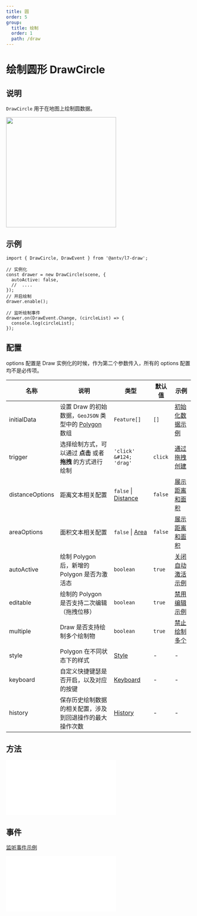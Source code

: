 ```yaml
---
title: 圆
order: 5
group:
  title: 绘制
  order: 1
  path: /draw
---
```


# 绘制圆形 DrawCircle

## 说明

`DrawCircle` 用于在地图上绘制圆数据。

<img src="https://gw.alipayobjects.com/mdn/rms_2591f5/afts/img/A*yTQwS6d0RngAAAAAAAAAAAAAARQnAQ" width="300" />

## 示例

```tsx | pure
import { DrawCircle, DrawEvent } from '@antv/l7-draw';

// 实例化
const drawer = new DrawCircle(scene, {
  autoActive: false,
  //  ....
});
// 开启绘制
drawer.enable();

// 监听绘制事件
drawer.on(DrawEvent.Change, (circleList) => {
  console.log(circleList);
});
```

## 配置

options 配置是 Draw 实例化的时候，作为第二个参数传入，所有的 options 配置均不是必传项。

| 名称            | 说明                                                                                                                 | 类型                                                 | 默认值  | 示例                                                      |
| --------------- | -------------------------------------------------------------------------------------------------------------------- | ---------------------------------------------------- | ------- | --------------------------------------------------------- |
| initialData     | 设置 Draw 的初始数据，`GeoJSON` 类型中的 [Polygon](https://datatracker.ietf.org/doc/html/rfc7946#section-3.1.6) 数组 | `Feature[]`                                          | `[]`    | [初始化数据示例](/example/circle/initial-data)            |
| trigger         | 选择绘制方式，可以通过 **点击** 或者 **拖拽** 的方式进行绘制                                                         | `'click' &#124; 'drag'`                              | `click` | [通过拖拽创建](/example/circle/create-by-drag)            |
| distanceOptions | 距离文本相关配置                                                                                                     | `false` &#124; [Distance](/docs/super/distance#配置) | `false` | [展示距离和面积](/example/circle/area)                    |
| areaOptions     | 面积文本相关配置                                                                                                     | `false` &#124; [Area](/docs/super/area#配置)         | `false` | [展示距离和面积](/example/circle/area)                    |
| autoActive      | 绘制 Polygon 后，新增的 Polygon 是否为激活态                                                                         | `boolean`                                            | `true`  | [关闭自动激活示例](/example/circle/auto-active)           |
| editable        | 绘制的 Polygon 是否支持二次编辑（拖拽位移）                                                                          | `boolean`                                            | `true`  | [禁用编辑示例](/example/circle/editable)                  |
| multiple        | Draw 是否支持绘制多个绘制物                                                                                          | `boolean`                                            | `true`  | [禁止绘制多个](/example/circle/multiple#始终最多绘制一个) |
| style           | Polygon 在不同状态下的样式                                                                                           | [Style](/docs/super/style#配置)                      | -       | -                                                         |
| keyboard        | 自定义快捷键瑟是否开启，以及对应的按键                                                                               | [Keyboard](/docs/super/keyboard#配置)                | -       | -                                                         |
| history         | 保存历史绘制数据的相关配置，涉及到回退操作的最大操作次数                                                             | [History](/docs/super/history#配置)                  | -       | -                                                         |

## 方法

<embed src="../method.md"></embed>

## 事件

[监听事件示例](/example/circle/event)

<embed src="../event.md"></embed>
